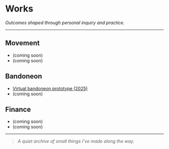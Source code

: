 # Works

*Outcomes shaped through personal inquiry and practice.*

---

## Movement

* (coming soon)
* (coming soon)

## Bandoneon

* [Virtual bandoneon prototype (2025)](https://torutakenaga.com/virtual-bandoneon-web/)
* (coming soon)

## Finance

* (coming soon)
* (coming soon)

---

> *A quiet archive of small things I’ve made along the way.*